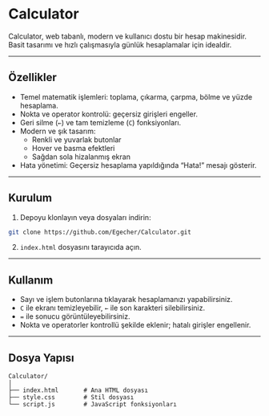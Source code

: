 # Calculator

Calculator, web tabanlı, modern ve kullanıcı dostu bir hesap makinesidir. Basit tasarımı ve hızlı çalışmasıyla günlük hesaplamalar için idealdir.

---

## Özellikler

- Temel matematik işlemleri: toplama, çıkarma, çarpma, bölme ve yüzde hesaplama.
- Nokta ve operator kontrolü: geçersiz girişleri engeller.
- Geri silme (`←`) ve tam temizleme (`C`) fonksiyonları.
- Modern ve şık tasarım:
  - Renkli ve yuvarlak butonlar
  - Hover ve basma efektleri
  - Sağdan sola hizalanmış ekran
- Hata yönetimi: Geçersiz hesaplama yapıldığında “Hata!” mesajı gösterir.

---

## Kurulum

1. Depoyu klonlayın veya dosyaları indirin:

```bash
git clone https://github.com/Egecher/Calculator.git
```

2. `index.html` dosyasını tarayıcıda açın.

---

## Kullanım

* Sayı ve işlem butonlarına tıklayarak hesaplamanızı yapabilirsiniz.
* `C` ile ekranı temizleyebilir, `←` ile son karakteri silebilirsiniz.
* `=` ile sonucu görüntüleyebilirsiniz.
* Nokta ve operatorler kontrollü şekilde eklenir; hatalı girişler engellenir.

---

## Dosya Yapısı

```
Calculator/
│
├── index.html       # Ana HTML dosyası
├── style.css        # Stil dosyası
└── script.js        # JavaScript fonksiyonları
```